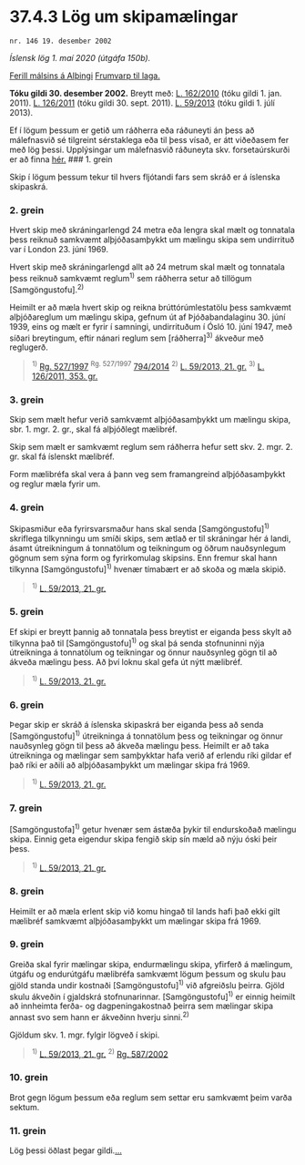 # 37.4.3 Lög um skipamælingar

`nr. 146 19. desember 2002`

_Íslensk lög 1. maí 2020 (útgáfa 150b)._

[Ferill málsins á Alþingi](https://www.althingi.is/thingstorf/thingmalalistar-eftir-thingum/ferill/?ltg=128&mnr=158)
[Frumvarp til laga.](https://www.althingi.is/altext/128/s/0158.html)

**Tóku gildi 30. desember 2002.**
Breytt með:
[L. 162/2010](https://althingi.is/altext/stjt/2010.162.html) (tóku gildi 1. jan. 2011).
[L. 126/2011](https://althingi.is/altext/stjt/2011.126.html) (tóku gildi 30. sept. 2011).
[L. 59/2013](https://althingi.is/altext/stjt/2013.059.html) (tóku gildi 1. júlí 2013).

Ef í lögum þessum er getið um ráðherra eða ráðuneyti án þess að málefnasvið sé tilgreint sérstaklega eða til þess vísað, er átt viðeðasem fer með lög þessi. Upplýsingar um málefnasvið ráðuneyta skv. forsetaúrskurði er að finna [hér.](2018119.md) ### 1. grein

Skip í lögum þessum tekur til hvers fljótandi fars sem skráð er á íslenska skipaskrá.

### 2. grein

Hvert skip með skráningarlengd 24 metra eða lengra skal mælt og tonnatala þess reiknuð samkvæmt alþjóðasamþykkt um mælingu skipa sem undirrituð var í London 23. júní 1969.

Hvert skip með skráningarlengd allt að 24 metrum skal mælt og tonnatala þess reiknuð samkvæmt reglum<sup>1)</sup> sem ráðherra setur að tillögum [Samgöngustofu].<sup>2)</sup> 

Heimilt er að mæla hvert skip og reikna brúttórúmlestatölu þess samkvæmt alþjóðareglum um mælingu skipa, gefnum út af Þjóðabandalaginu 30. júní 1939, eins og mælt er fyrir í samningi, undirrituðum í Ósló 10. júní 1947, með síðari breytingum, eftir nánari reglum sem [ráðherra]<sup>3)</sup> ákveður með reglugerð.

> <sup>1)</sup> [Rg. 527/1997](https://althingi.ishttps://www.reglugerd.is/reglugerdir/allar/nr/527-1997) <sup>Rg. 527/1997</sup> [794/2014](https://althingi.ishttps://www.reglugerd.is/reglugerdir/allar/nr/794-2014) <sup>2)</sup> [L. 59/2013, 21. gr.](https://althingi.is/altext/stjt/2013.059.html) <sup>3)</sup> [L. 126/2011, 353. gr.](https://althingi.is/altext/stjt/2011.126.html)

### 3. grein

Skip sem mælt hefur verið samkvæmt alþjóðasamþykkt um mælingu skipa, sbr. 1. mgr. 2. gr., skal fá alþjóðlegt mælibréf.

Skip sem mælt er samkvæmt reglum sem ráðherra hefur sett skv. 2. mgr. 2. gr. skal fá íslenskt mælibréf.

Form mælibréfa skal vera á þann veg sem framangreind alþjóðasamþykkt og reglur mæla fyrir um.

### 4. grein

Skipasmiður eða fyrirsvarsmaður hans skal senda [Samgöngustofu]<sup>1)</sup> skriflega tilkynningu um smíði skips, sem ætlað er til skráningar hér á landi, ásamt útreikningum á tonnatölum og teikningum og öðrum nauðsynlegum gögnum sem sýna form og fyrirkomulag skipsins. Enn fremur skal hann tilkynna [Samgöngustofu]<sup>1)</sup> hvenær tímabært er að skoða og mæla skipið.

> <sup>1)</sup> [L. 59/2013, 21. gr.](https://althingi.is/altext/stjt/2013.059.html)

### 5. grein

Ef skipi er breytt þannig að tonnatala þess breytist er eiganda þess skylt að tilkynna það til [Samgöngustofu]<sup>1)</sup> og skal þá senda stofnuninni nýja útreikninga á tonnatölum og teikningar og önnur nauðsynleg gögn til að ákveða mælingu þess. Að því loknu skal gefa út nýtt mælibréf.

> <sup>1)</sup> [L. 59/2013, 21. gr.](https://althingi.is/altext/stjt/2013.059.html)

### 6. grein

Þegar skip er skráð á íslenska skipaskrá ber eiganda þess að senda [Samgöngustofu]<sup>1)</sup> útreikninga á tonnatölum þess og teikningar og önnur nauðsynleg gögn til þess að ákveða mælingu þess. Heimilt er að taka útreikninga og mælingar sem samþykktar hafa verið af erlendu ríki gildar ef það ríki er aðili að alþjóðasamþykkt um mælingar skipa frá 1969.

> <sup>1)</sup> [L. 59/2013, 21. gr.](https://althingi.is/altext/stjt/2013.059.html)

### 7. grein

[Samgöngustofa]<sup>1)</sup> getur hvenær sem ástæða þykir til endurskoðað mælingu skipa. Einnig geta eigendur skipa fengið skip sín mæld að nýju óski þeir þess.

> <sup>1)</sup> [L. 59/2013, 21. gr.](https://althingi.is/altext/stjt/2013.059.html)

### 8. grein

Heimilt er að mæla erlent skip við komu hingað til lands hafi það ekki gilt mælibréf samkvæmt alþjóðasamþykkt um mælingar skipa frá 1969.

### 9. grein

Greiða skal fyrir mælingar skipa, endurmælingu skipa, yfirferð á mælingum, útgáfu og endurútgáfu mælibréfa samkvæmt lögum þessum og skulu þau gjöld standa undir kostnaði [Samgöngustofu]<sup>1)</sup> við afgreiðslu þeirra. Gjöld skulu ákveðin í gjaldskrá stofnunarinnar. [Samgöngustofu]<sup>1)</sup> er einnig heimilt að innheimta ferða- og dagpeningakostnað þeirra sem mælingar skipa annast svo sem hann er ákveðinn hverju sinni.<sup>2)</sup> 

Gjöldum skv. 1. mgr. fylgir lögveð í skipi.

> <sup>1)</sup> [L. 59/2013, 21. gr.](https://althingi.is/altext/stjt/2013.059.html) <sup>2)</sup> [Rg. 587/2002](https://althingi.ishttps://www.reglugerd.is/reglugerdir/allar/nr/587-2002)

### 10. grein

Brot gegn lögum þessum eða reglum sem settar eru samkvæmt þeim varða sektum.

### 11. grein

Lög þessi öðlast þegar gildi.[…](https://www.althingi.is/lagasafn/leidbeiningar/)
